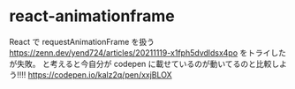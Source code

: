 # react-animationframe

React で requestAnimationFrame を扱う
https://zenn.dev/yend724/articles/20211119-x1fph5dvdldsx4po
をトライしたが失敗。
と考えると今自分が codepen に載せているのが動いてるのと比較しよう!!!!
https://codepen.io/kalz2q/pen/xxjBLOX

